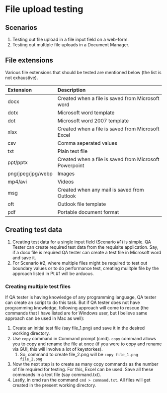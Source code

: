# File upload testing

## Scenarios
1. Testing out file upload in a file input field on a web-form.
2. Testing out multiple file uploads in a Document Manager.

## File extensions
Various file extensions that should be tested are mentioned below (the list is not exhaustive).

|Extension|Description|
|:---|:---|
|docx|Created when a file is saved from Microsoft word|
|dotx|Microsoft word template|
|dot|Microsoft word 2007 template|
|xlsx|Created when a file is saved from Microsoft Excel|
|csv|Comma seperated values|
|txt|Plain text file|
|ppt/pptx|Created when a file is saved from Microsoft Powerpoint|
|png/jpeg/jpg/webp|Images|
|mp4/avi|Videos|
|msg|Created when any mail is saved from Outlook|
|oft|Outlook file template|
|pdf|Portable document format|

## Creating test data

1. Creating test data for a single input field (Scenario #1) is simple. QA Tester can create required test data from the requisite application. Say, if a docx file is required QA tester can create a test file in Microsoft word and save it.
2. For Scenario #2, where multiple files might be required to test out boundary values or to do performance test, creating mulitple file by the approach listed in Pt #1 will be arduous.

### Creating multiple test files
If QA tester is having knowledge of any programming language, QA tester can create an script to do this task.
But if QA tester does not have programming knowledge, following approach will come to rescue (the commands that I have listed are for Windows user, but I believe same approach can be used in Mac as well):
1. Create an initial test file (say file_1.png) and save it in the desired working directory.
2. Use `copy` command in Command prompt (cmd). `copy` command allows you to copy and rename the file at once (if you were to copy and rename via GUI, this will involve a lot of keystorkes).
    1. So, command to create file_2.png will be `copy file_1.png file_2.png`
4. Now the next step is to create as many copy commands as the number of file required for testing. For this, Excel can be used. Save all these commands in a text file (say command.txt).
5. Lastly, in cmd run the command `cmd > command.txt`. All files will get created in the present working directory.
